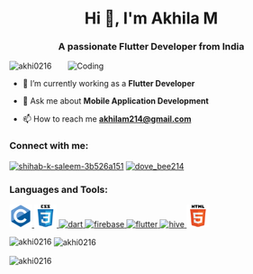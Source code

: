 <!-- [![MasterHead](https://pasinfotech.com/wp-content/uploads/2019/06/flutter-banner.jpg)](https://www.linkedin.com/in/akhila-m-a434b0299/) -->
<h1 align="center">Hi 👋, I'm Akhila M</h1>
<h3 align="center">A passionate Flutter Developer from India</h3>
<img align="right" alt="Coding" width="400" src="https://media1.giphy.com/media/qgQUggAC3Pfv687qPC/giphy.gif">

<p align="left"> <img src="https://komarev.com/ghpvc/?username=akhi0216&label=Profile%20views&color=0e75b6&style=flat" alt="akhi0216" /> </p>

- 🌱 I’m currently working as a **Flutter Developer**

- 💬 Ask me about **Mobile Application Development**

- 📫 How to reach me **akhilam214@gmail.com**

<h3 align="left">Connect with me:</h3>
<p align="left">
<a href="https://www.linkedin.com/in/akhila-m-a434b0299" target="blank"><img align="center" src="https://raw.githubusercontent.com/rahuldkjain/github-profile-readme-generator/master/src/images/icons/Social/linked-in-alt.svg" alt="shihab-k-saleem-3b526a151" height="30" width="40" /></a>
<a href="https://instagram.com/dove_bee214" target="blank"><img align="center" src="https://raw.githubusercontent.com/rahuldkjain/github-profile-readme-generator/master/src/images/icons/Social/instagram.svg" alt="dove_bee214" height="30" width="40" /></a>
</p>

<h3 align="left">Languages and Tools:</h3>
<p align="left"> <a href="https://www.cprogramming.com/" target="_blank" rel="noreferrer"> <img src="https://raw.githubusercontent.com/devicons/devicon/master/icons/c/c-original.svg" alt="c" width="40" height="40"/> </a> <a href="https://www.w3schools.com/css/" target="_blank" rel="noreferrer"> <img src="https://raw.githubusercontent.com/devicons/devicon/master/icons/css3/css3-original-wordmark.svg" alt="css3" width="40" height="40"/> </a> <a href="https://dart.dev" target="_blank" rel="noreferrer"> <img src="https://www.vectorlogo.zone/logos/dartlang/dartlang-icon.svg" alt="dart" width="40" height="40"/> </a> <a href="https://firebase.google.com/" target="_blank" rel="noreferrer"> <img src="https://www.vectorlogo.zone/logos/firebase/firebase-icon.svg" alt="firebase" width="40" height="40"/> </a> <a href="https://flutter.dev" target="_blank" rel="noreferrer"> <img src="https://www.vectorlogo.zone/logos/flutterio/flutterio-icon.svg" alt="flutter" width="40" height="40"/> </a> <a href="https://hive.apache.org/" target="_blank" rel="noreferrer"> <img src="https://www.vectorlogo.zone/logos/apache_hive/apache_hive-icon.svg" alt="hive" width="40" height="40"/> </a> <a href="https://www.w3.org/html/" target="_blank" rel="noreferrer"> <img src="https://raw.githubusercontent.com/devicons/devicon/master/icons/html5/html5-original-wordmark.svg" alt="html5" width="40" height="40"/> </a> </p>

<p><img align="left" src="https://github-readme-stats.vercel.app/api/top-langs?username=akhi0216&show_icons=true&locale=en&layout=compact" alt="akhi0216" /></p>

<p>&nbsp;<img align="center" src="https://github-readme-stats.vercel.app/api?username=akhi0216&show_icons=true&locale=en" alt="akhi0216" /></p>

<p><img align="center" src="https://github-readme-streak-stats.herokuapp.com/?user=akhi0216&" alt="akhi0216" /></p>
